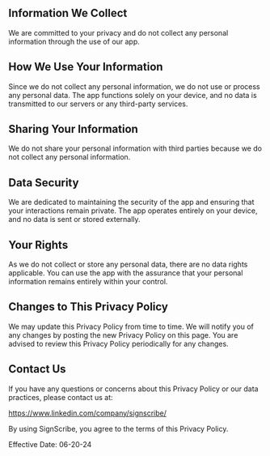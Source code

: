 ## Information We Collect
We are committed to your privacy and do not collect any personal information through the use of our app.

## How We Use Your Information
Since we do not collect any personal information, we do not use or process any personal data. The app functions solely on your device, and no data is transmitted to our servers or any third-party services.

## Sharing Your Information
We do not share your personal information with third parties because we do not collect any personal information.

## Data Security
We are dedicated to maintaining the security of the app and ensuring that your interactions remain private. The app operates entirely on your device, and no data is sent or stored externally.

## Your Rights
As we do not collect or store any personal data, there are no data rights applicable. You can use the app with the assurance that your personal information remains entirely within your control.

## Changes to This Privacy Policy
We may update this Privacy Policy from time to time. We will notify you of any changes by posting the new Privacy Policy on this page. You are advised to review this Privacy Policy periodically for any changes.

## Contact Us
If you have any questions or concerns about this Privacy Policy or our data practices, please contact us at:

https://www.linkedin.com/company/signscribe/

By using SignScribe, you agree to the terms of this Privacy Policy.

Effective Date: 06-20-24

